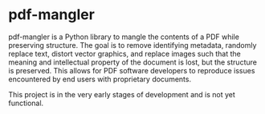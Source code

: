 # pdf-mangler

pdf-mangler is a Python library to mangle the contents of a PDF while preserving structure. The goal is to remove identifying metadata, randomly replace text, distort vector graphics, and replace images such that the meaning and intellectual property of the document is lost, but the structure is preserved. This allows for PDF software developers to reproduce issues encountered by end users with proprietary documents.

This project is in the very early stages of development and is not yet functional.
